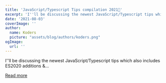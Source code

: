 ```yaml
---
title: 'JavaScript/Typescript Tips compilation 2021🚀'
excerpt: 'I''ll be discussing the newest JavaScript/Typescript tips which also includes ES2020 additions &amp;...'
date: '2021-08-03'
coverImage: ''
author:
  name: Koders
  picture: "assets/blog/authors/koders.png"
ogImage:
  url: ''
---
```


I''ll be discussing the newest JavaScript/Typescript tips which also includes ES2020 additions &amp;...

[Read more](https://dev.to/krtirtho/javascript-typescript-tips-compilation-2021-35hm)
